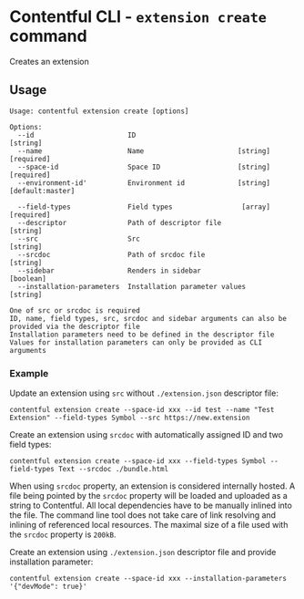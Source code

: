 # Contentful CLI - `extension create` command

Creates an extension

## Usage

```
Usage: contentful extension create [options]

Options:
  --id                       ID                                    [string]
  --name                     Name                       [string] [required]
  --space-id                 Space ID                   [string] [required]
  --environment-id'          Environment id             [string] [default:master]

  --field-types              Field types                 [array] [required]
  --descriptor               Path of descriptor file               [string]
  --src                      Src                                   [string]
  --srcdoc                   Path of srcdoc file                   [string]
  --sidebar                  Renders in sidebar                   [boolean]
  --installation-parameters  Installation parameter values         [string]

One of src or srcdoc is required
ID, name, field types, src, srcdoc and sidebar arguments can also be provided via the descriptor file
Installation parameters need to be defined in the descriptor file
Values for installation parameters can only be provided as CLI arguments
```

### Example

Update an extension using `src` without `./extension.json` descriptor file:

```shell
contentful extension create --space-id xxx --id test --name "Test Extension" --field-types Symbol --src https://new.extension
```

Create an extension using `srcdoc` with automatically assigned ID and two field types:

```shell
contentful extension create --space-id xxx --field-types Symbol --field-types Text --srcdoc ./bundle.html
```
When using `srcdoc` property, an extension is considered internally hosted. A file being pointed by the `srcdoc` property will be loaded and uploaded as a string to Contentful. All local dependencies have to be manually inlined into the file. The command line tool does not take care of link resolving and inlining of referenced local resources. The maximal size of a file used with the `srcdoc` property is `200kB`.

Create an extension using `./extension.json` descriptor file and provide installation parameter:

```shell
contentful extension create --space-id xxx --installation-parameters '{"devMode": true}'
```
